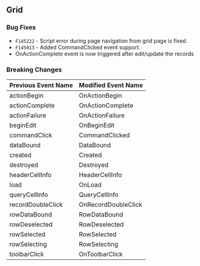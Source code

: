 ## Grid

### Bug Fixes

- `F145222` - Script error during page navigation from grid page is fixed.
- `F145013` - Added CommandClicked event support.
- OnActionComplete event is now triggered after edit/update the records

### Breaking Changes

|Previous Event Name|Modified Event Name|
|-----------|-----------|
|actionBegin |OnActionBegin|
|actionComplete|OnActionComplete|
|actionFailure|OnActionFailure|
|beginEdit|OnBeginEdit|
|commandClick|CommandClicked|
|dataBound|DataBound|
|created|Created|
|destroyed|Destroyed|
|headerCellInfo|HeaderCellInfo|
|load|OnLoad|
|queryCellInfo|QueryCellInfo|
|recordDoubleClick|OnRecordDoubleClick|
|rowDataBound|RowDataBound|
|rowDeselected|RowDeselected|
|rowSelected|RowSelected|
|rowSelecting|RowSelecting|
|toolbarClick|OnToolbarClick|
